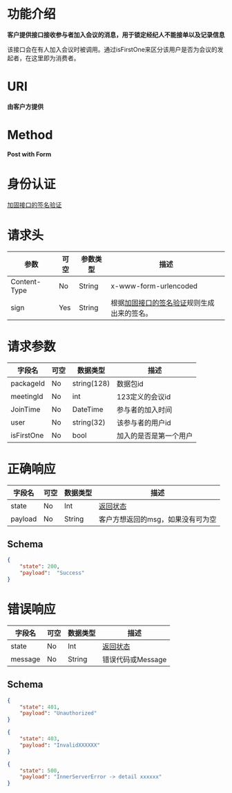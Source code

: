 # 功能介绍

**客户提供接口接收参与者加入会议的消息，用于锁定经纪人不能接单以及记录信息**

该接口会在有人加入会议时被调用。通过isFirstOne来区分该用户是否为会议的发起者，在这里即为消费者。

# URI

**由客户方提供**


# Method

**Post with Form**


# 身份认证

[加固接口的签名验证](../Agreement/StrongValidation.md)


# 请求头

| 参数         | 可空 | 参数类型 | 描述                                                         |
| ------------ | ---- | -------- | ------------------------------------------------------------ |
| Content-Type | No   | String   | x-www-form-urlencoded                                        |
| sign         | Yes  | String   | 根据[加固接口的签名验证](../Agreement/StrongValidation.md)规则生成出来的签名。 |


# 请求参数

| 字段名     | 可空 | 数据类型    | 描述                   |
| ---------- | ---- | ----------- | ---------------------- |
| packageId  | No   | string(128) | 数据包id               |
| meetingId  | No   | int         | 123定义的会议id        |
| JoinTime   | No   | DateTime    | 参与者的加入时间       |
| user       | No   | string(32)  | 该参与者的用户id       |
| isFirstOne | No   | bool        | 加入的是否是第一个用户 |


# 正确响应

| 字段名  | 可空 | 数据类型 | 描述                                         |
| ------- | ---- | -------- | -------------------------------------------- |
| state   | No   | Int      | [返回状态](../Agreement/APIResponseState.md) |
| payload | No   | String   | 客户方想返回的msg，如果没有可为空            |

## Schema

```json
{
    "state": 200,
    "payload":  "Success"
}
```

# 错误响应

| 字段名  | 可空 | 数据类型 | 描述                                         |
| ------- | ---- | -------- | -------------------------------------------- |
| state   | No   | Int      | [返回状态](../Agreement/APIResponseState.md) |
| message | No   | String   | 错误代码或Message                            |

## Schema 

``` json
{
    "state": 401,
    "payload": "Unauthorized"
}
```

``` json
{
    "state": 403,
    "payload": "InvalidXXXXXX"
}
```

``` json
{
    "state": 500,
    "payload": "InnerServerError -> detail xxxxxx"
}
```